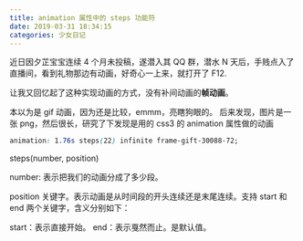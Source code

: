 ```yaml
---
title: animation 属性中的 steps 功能符
date: 2019-03-31 18:34:15
categories: 少女日记
---
```


近日因夕芷宝宝连续 4 个月未投稿，遂潜入其 QQ 群，潜水 N 天后，手贱点入了直播间，看到礼物那边有动画，好奇心一上来，就打开了 F12.

让我又回忆起了这种实现动画的方式，没有补间动画的**帧动画**。

<!--more-->

本以为是 gif 动画，因为还是比较，emmm，亮瞎狗眼的。
后来发现，图片是一张 png，然后很长，研究了下发现是用的 css3 的 animation 属性做的动画

```css
animation: 1.76s steps(22) infinite frame-gift-30088-72;
```

steps(number, position)

number: 表示把我们的动画分成了多少段。

position
关键字。表示动画是从时间段的开头连续还是末尾连续。支持 start 和 end 两个关键字，含义分别如下：

start：表示直接开始。
end：表示戛然而止。是默认值。
